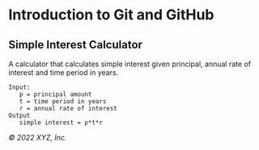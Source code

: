 # Introduction to Git and GitHub

## Simple Interest Calculator

A calculator that calculates simple interest given principal, annual rate of interest and time period in years.

```
Input:
   p = principal amount
   t = time period in years
   r = annual rate of interest
Output
   simple interest = p*t*r
```

_© 2022 XYZ, Inc._
